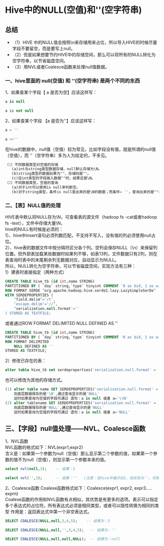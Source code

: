 # Hive中的NULL(空值)和''(空字符串)
## 总结
+ （1）HIVE 中的NULL值会按照\n来存储用来占位，所以导入HIVE的时候尽量字段不要留空，而是要写上null。   
+ （2）但是如果想要节约HIVE中的存储空间，那么可以将所有的NULL转化为空字符串，以节省磁盘空间。   
+ （3）用NVL或者Coalesce函数来处理null值数据。
### 一、hive里面的 null(空值) 和 ''(空字符串) 是两个不同的东西
1、如果查某个字段【 a 是否为空】应该这样写：

```sql
a is null
 
a is not null
```
2、如果查某个字段 【a 是否为''】应该这样写：

```sql
a = ''
 
a <>''
```
在hive的数据中，null值（空值）较为常见，比如字段没有值，就是所谓的null值（空值），而 ''（空字符串）多为人为给定的，不多见。

```sql
（1）不同数据类型对空值的存储
   (a)int与string类型数据存储，null默认存储为\N。
   (b)string类型的数据如果为""，存储则是""。
   (c)往int类型的字段插入数据""时，结果还是\N。
（2）不同数据类型，空值的查询
   (a)对于int可以使用is null来判断空。
   (b)对于string类型，条件is null查出来的是\N的数据；而条件= ''，查询出来的是""的数据。
```

### 二、【表】NULL值的处理
HIVE表中默认将NULL存为\N，可查看表的源文件（hadoop fs -cat或者hadoop fs -text），文件中存储大量\N，   
hive的NULL有时候是必须的：   
1）、hive中insert语句必须列数匹配，不支持不写入，没有值的列必须使用null占位。   
2）、hive表的数据文件中按分隔符区分各个列。空列会保存NULL（\n）来保留列位置。但外部表加载某些数据时如果列不够，如表13列，文件数据只有2列，则在表查询时表中的末尾剩余列无数据对应，自动显示为NULL。   
所以，NULL转化为空字符串，可以节省磁盘空间，实现方法有三种：   
1）建表时直接指定（两种方式）   
```sql
CREATE TABLE hive_tb (id int,name STRING)
PARTITIONED BY ( `day` string,`type` tinyint COMMENT '0 as bid, 1 as win, 2 as ck', `hour` tinyint)
ROW FORMAT SERDE ‘org.apache.hadoop.hive.serde2.lazy.LazySimpleSerDe’
WITH SERDEPROPERTIES (
    ‘field.delim’='/t’,
    ‘escape.delim’='//’,
    ‘serialization.null.format'=''
) STORED AS TEXTFILE;
```
或者通过ROW FORMAT DELIMITED NULL DEFINED AS ''    
```sql
CREATE TABLE hive_tb (id int,name STRING)
PARTITIONED BY ( `day` string,`type` tinyint COMMENT '0 as bid, 1 as win, 2 as ck', `hour` tinyint)
ROW FORMAT DELIMITED 
    NULL DEFINED AS '' 
STORED AS TEXTFILE;
```

2）修改已存在的表：   
```sql
alter table hive_tb set serdeproperties('serialization.null.format' = '');
```
也可以修改为其他的存储方式。   
```sql
(1) alter table name SET SERDEPROPERTIES('serialization.null.format' = '\N'); 
    则底层数据保存的是'\N',通过查询显示的是'NULL'
    这时如果查询为空值的字段可通过 语句：a is null 或者 a='\\N'
(2) alter tablename SET SERDEPROPERTIES('serialization.null.format' = 'NULL'); 
    则底层数据保存的是'NULL',通过查询显示的是'NULL'
    这时如果查询为空值的字段可通过 语句：a is null 或者 a='NULL'
```

## 三、【字段】null值处理——NVL、Coalesce函数
1、NVL函数   
NVL函数的格式如下：NVL(expr1,expr2)   
含义是：如果第一个参数为null（空值）那么显示第二个参数的值，如果第一个参数的值不为null（空值），则显示第一个参数本来的值。   
```sql
select nvl(null,3);    -- 结果：3
 
select nvl('',3);      -- 结果：''   (注意：在hive中展示位1，但实际为''，可用select nvl('',3)='';验证)
```

2、Coalesce函数
Coalese函数格式如下：Coalesce(expr1, expr2, expr3….. exprn)   
Coalese函数的作用和NVL函数有点相似，其优势是有更多的选项。表示可以指定多个表达式的占位符。所有表达式必须是相同类型，或者可以隐性转换为相同的类型
作用是：返回表达式中第一个非空表达式。   

```sql
SELECT COALESCE(NULL,null,3,4,5); 　　-- 结果为：3
 
SELECT COALESCE(NULL,null,'',3,4,5);   -- 结果为：''
 
SELECT COALESCE(NULL,null,null,NULL);  -- 结果为：null
```
